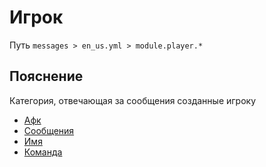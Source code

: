 # Игрок
Путь `messages > en_us.yml > module.player.*`

## Пояснение
Категория, отвечающая за сообщения созданные игроку
- [Афк](/ru/messages/en_us/module/player/afk/)
- [Сообщения](/ru/messages/en_us/module/player/message/)
- [Имя](/ru/messages/en_us/module/player/name/)
- [Команда](/ru/messages/en_us/module/player/team/)